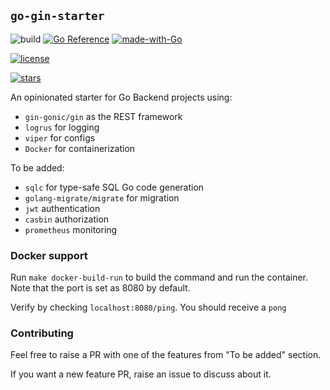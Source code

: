 ## `go-gin-starter`

![build](https://github.com/udaya2899/go-gin-starter/workflows/Go/badge.svg) [![Go Reference](https://pkg.go.dev/badge/github.com/udaya2899/go-gin-starter.svg)](https://pkg.go.dev/github.com/udaya2899/go-gin-starter) [![made-with-Go](https://img.shields.io/badge/Made%20with-Go-1f425f.svg)](http://golang.org)

[![license](https://img.shields.io/github/license/udaya2899/go-gin-starter)](https://github.com/udaya2899/go-gin-starter/blob/master/LICENSE)

[![stars](https://img.shields.io/github/stars/udaya2899/go-gin-starter?style=social)](https://github.com/udaya2899/go-gin-starter)

An opinionated starter for Go Backend projects using:
* `gin-gonic/gin` as the REST framework
* `logrus` for logging
* `viper` for configs
* `Docker` for containerization
  
To be added:
* `sqlc` for type-safe SQL Go code generation
* `golang-migrate/migrate` for migration
* `jwt` authentication
* `casbin` authorization
* `prometheus` monitoring

### Docker support

Run `make docker-build-run` to build the command and run the container. Note that the port is set as 8080 by default.


Verify by checking `localhost:8080/ping`. You should receive a `pong`

### Contributing

Feel free to raise a PR with one of the features from "To be added" section.

If you want a new feature PR, raise an issue to discuss about it.
